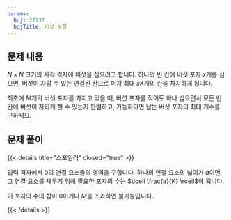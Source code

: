 ```yaml
---
params:
  boj: 27737
  bojTitle: 버섯 농장
---
```


## 문제 내용

$N \times N$ 크기의 사각 격자에 버섯을 심으려고 합니다. 하나의 빈 칸에 버섯 포자 $x$개를 심으면, 버섯이 자랄 수 있는 연결된 칸으로 퍼져 최대 $xK$개의 칸을 차지하게 됩니다.

최초에 $M$개의 버섯 포자를 가지고 있을 때, 버섯 포자를 적어도 하나 심으면서 모든 빈 칸에 버섯이 자라게 할 수 있는지 판별하고, 가능하다면 남는 버섯 포자의 최대 개수를 구하세요.

## 문제 풀이

{{< details title="스포일러" closed="true" >}}

입력 격자에서 0의 연결 요소들의 영역을 구합니다. 하나의 연결 요소의 넓이가 $a$이면, 그 연결 요소를 채우기 위해 필요한 포자의 수는 $\lceil \frac{a}{K} \rceil$이 됩니다.

이 포자의 수의 합이 0이거나 $M$을 초과하면 불가능입니다.

{{< /details >}}
